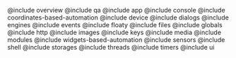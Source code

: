 @include overview
@include qa
@include app
@include console
@include coordinates-based-automation
@include device
@include dialogs
@include engines
@include events
@include floaty
@include files
@include globals
@include http
@include images
@include keys
@include media
@include modules
@include widgets-based-automation
@include sensors
@include shell
@include storages
@include threads
@include timers
@include ui
